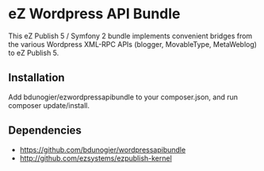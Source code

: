 # eZ Wordpress API Bundle

This eZ Publish 5 / Symfony 2 bundle implements convenient bridges from the various Wordpress XML-RPC APIs
(blogger, MovableType, MetaWeblog) to eZ Publish 5.

## Installation

Add bdunogier/ezwordpressapibundle to your composer.json, and run composer update/install.

## Dependencies

- https://github.com/bdunogier/wordpressapibundle
- http://github.com/ezsystems/ezpublish-kernel